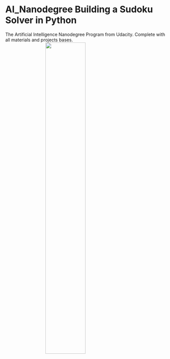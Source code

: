<h1> AI_Nanodegree Building a Sudoku Solver in Python</h1>
The Artificial Intelligence Nanodegree Program from Udacity. Complete with all materials and projects bases.


<style>
img {
  display: block;
  margin-left: auto;
  margin-right: auto;
}
</style>
<img src = 'https://github.com/Lawrence-Krukrubo/AI_Nanodegree_Project_Sudoku/blob/master/image/sudoku.png?raw=true' heught=400 width=500 style="width:50%;">

